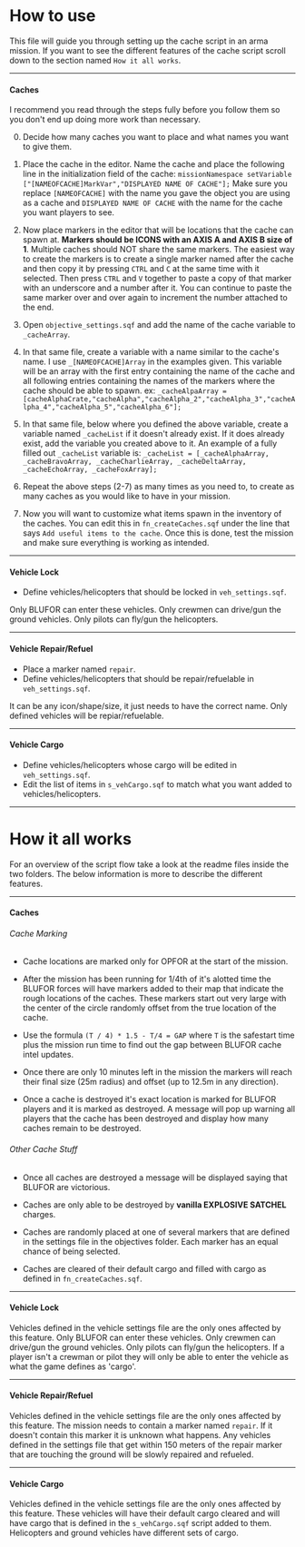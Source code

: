 # How to use
This file will guide you through setting up the cache script in an arma mission. If you want to see the different features of the cache script scroll down to the section named `How it all works`.
****
#### Caches
I recommend you read through the steps fully before you follow them so you don't end up doing more work than necessary.

0. Decide how many caches you want to place and what names you want to give them. 

0. Place the cache in the editor. Name the cache and place the following line in the initialization field of the cache: ```missionNamespace setVariable ["[NAMEOFCACHE]MarkVar","DISPLAYED NAME OF CACHE"];``` Make sure you replace `[NAMEOFCACHE]` with the name you gave the object you are using as a cache and `DISPLAYED NAME OF CACHE` with the name for the cache you want players to see.

0. Now place markers in the editor that will be locations that the cache can spawn at. **Markers should be ICONS with an AXIS A and AXIS B size of 1**. Multiple caches should NOT share the same markers. The easiest way to create the markers is to create a single marker named after the cache and then copy it by pressing `CTRL` and `C` at the same time with it selected. Then press `CTRL` and `V` together to paste a copy of that marker with an underscore and a number after it. You can continue to paste the same marker over and over again to increment the number attached to the end.

0. Open `objective_settings.sqf` and add the name of the cache variable to `_cacheArray`. 

0. In that same file, create a variable with a name similar to the cache's name. I use `_[NAMEOFCACHE]Array` in the examples given. This variable will be an array with the first entry containing the name of the cache and all following entries containing the names of the markers where the cache should be able to spawn. ex: ```_cacheAlpaArray = [cacheAlphaCrate,"cacheAlpha","cacheAlpha_2","cacheAlpha_3","cacheAlpha_4","cacheAlpha_5","cacheAlpha_6"];```

0. In that same file, below where you defined the above variable, create a variable named `_cacheList` if it doesn't already exist. If it does already exist, add the variable you created above to it. An example of a fully filled out `_cacheList` variable is: ```_cacheList = [_cacheAlphaArray, _cacheBravoArray, _cacheCharlieArray, _cacheDeltaArray, _cacheEchoArray, _cacheFoxArray];```

0. Repeat the above steps (2-7) as many times as you need to, to create as many caches as you would like to have in your mission.

0. Now you will want to customize what items spawn in the inventory of the caches. You can edit this in `fn_createCaches.sqf` under the line that says `Add useful items to the cache`. Once this is done, test the mission and make sure everything is working as intended.

****
#### Vehicle Lock
* Define vehicles/helicopters that should be locked in `veh_settings.sqf`.

Only BLUFOR can enter these vehicles. Only crewmen can drive/gun the ground vehicles. Only pilots can fly/gun the helicopters.
****
#### Vehicle Repair/Refuel
* Place a marker named `repair`.
* Define vehicles/helicopters that should be repair/refuelable in `veh_settings.sqf`.

It can be any icon/shape/size, it just needs to have the correct name. Only defined vehicles will be repiar/refuelable.
****
#### Vehicle Cargo
* Define vehicles/helicopters whose cargo will be edited in `veh_settings.sqf`.
* Edit the list of items in `s_vehCargo.sqf` to match what you want added to vehicles/helicopters.

****

# How it all works
For an overview of the script flow take a look at the readme files inside the two folders. The below information is more to describe the different features.

****

#### Caches
###### Cache Marking
* Cache locations are marked only for OPFOR at the start of the mission. 

* After the mission has been running for 1/4th of it's alotted time the BLUFOR forces will have markers added to their map that indicate the rough locations of the caches. These markers start out very large with the center of the circle randomly offset from the true location of the cache. 
 
* Use the formula `(T / 4) * 1.5 - T/4 = GAP` where `T` is the safestart time plus the mission run time to find out the gap between BLUFOR cache intel updates.

* Once there are only 10 minutes left in the mission the markers will reach their final size (25m radius) and offset (up to 12.5m in any direction).

* Once a cache is destroyed it's exact location is marked for BLUFOR players and it is marked as destroyed. A message will pop up warning all players that the cache has been destroyed and display how many caches remain to be destroyed.

###### Other Cache Stuff
* Once all caches are destroyed a message will be displayed saying that BLUFOR are victorious.

* Caches are only able to be destroyed by **vanilla EXPLOSIVE SATCHEL** charges. 

* Caches are randomly placed at one of several markers that are defined in the settings file in the objectives folder. Each marker has an equal chance of being selected.

* Caches are cleared of their default cargo and filled with cargo as defined in `fn_createCaches.sqf`.

****
#### Vehicle Lock
Vehicles defined in the vehicle settings file are the only ones affected by this feature. Only BLUFOR can enter these vehicles. Only crewmen can drive/gun the ground vehicles. Only pilots can fly/gun the helicopters. If a player isn't a crewman or pilot they will only be able to enter the vehicle as what the game defines as 'cargo'.
****
#### Vehicle Repair/Refuel
Vehicles defined in the vehicle settings file are the only ones affected by this feature. The mission needs to contain a marker named `repair`. If it doesn't contain this marker it is unknown what happens. Any vehicles defined in the settings file that get within 150 meters of the repair marker that are touching the ground will be slowly repaired and refueled.
****
#### Vehicle Cargo
Vehicles defined in the vehicle settings file are the only ones affected by this feature. These vehicles will have their default cargo cleared and will have cargo that is defined in the `s_vehCargo.sqf` script added to them. Helicopters and ground vehicles have different sets of cargo.

